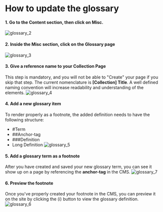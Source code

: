 # How to update the glossary

#### 1. Go to the Content section, then click on Misc.
![glossary_2](/images/glossary_2.png)

#### 2. Inside the Misc section, click on the Glossary page
![glossary_3](/images/glossary_3.png)

#### 3. Give a reference name to your Collection Page
This step is mandatory, and you will not be able to "Create" your page if you skip that step. The current nomenclature is **[Collection] Title**. A well defined naming convention will increase readability and understanding of the elements.
![glossary_4](/images/glossary_4.png)

#### 4. Add a new glossary item
To render properly as a footnote, the added definition needs to have the following structure:
- #Term
- ##Anchor-tag
- ###Definition
- Long Definition
![glossary_5](/images/glossary_5.png)

#### 5. Add a glossary term as a footnote
After you have created and saved your new glossary term, you can see it show up on a page by referencing the **anchor-tag** in the CMS.
![glossary_7](/images/glossary_7.png)

#### 6. Preview the footnote
Once you've properly created your footnote in the CMS, you can preview it on the site by clicking the (i) button to view the glossary definition. 
![glossary_6](/images/glossary_6.png)
